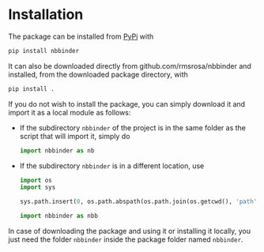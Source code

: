 # Installation

The package can be installed from [PyPi](https://pypi.org/project/nbbinder/) with

```bash
pip install nbbinder
```

It can also be downloaded directly from github.com/rmsrosa/nbbinder and installed, from the downloaded package directory, with

```bash
pip install .
```

If you do not wish to install the package, you can simply download it and import it as a local module as follows:

- If the subdirectory `nbbinder` of the project is in the same folder as the script that will import it, simply do

  ```python
  import nbbinder as nb
  ```

- If the subdirectory `nbbinder` is in a different location, use

  ```python
  import os
  import sys

  sys.path.insert(0, os.path.abspath(os.path.join(os.getcwd(), 'path', 'from', 'script', 'to', 'module')))

  import nbbinder as nbb
  ```

In case of downloading the package and using it or installing it locally, you just need the folder `nbbinder` inside the package folder named `nbbinder`.

